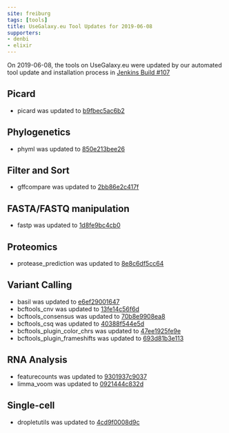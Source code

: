 ```yaml
---
site: freiburg
tags: [tools]
title: UseGalaxy.eu Tool Updates for 2019-06-08
supporters:
- denbi
- elixir
---
```


On 2019-06-08, the tools on UseGalaxy.eu were updated by our automated tool update and installation process in [Jenkins Build #107](https://build.galaxyproject.eu/job/usegalaxy-eu/job/install-tools/#107/)


## Picard

- picard was updated to [b9fbec5ac6b2](https://toolshed.g2.bx.psu.edu/view/devteam/picard/b9fbec5ac6b2)

## Phylogenetics

- phyml was updated to [850e213bee26](https://toolshed.g2.bx.psu.edu/view/iuc/phyml/850e213bee26)

## Filter and Sort

- gffcompare was updated to [2bb86e2c417f](https://toolshed.g2.bx.psu.edu/view/iuc/gffcompare/2bb86e2c417f)

## FASTA/FASTQ manipulation

- fastp was updated to [1d8fe9bc4cb0](https://toolshed.g2.bx.psu.edu/view/iuc/fastp/1d8fe9bc4cb0)

## Proteomics

- protease_prediction was updated to [8e8c6df5cc64](https://toolshed.g2.bx.psu.edu/view/bgruening/protease_prediction/8e8c6df5cc64)

## Variant Calling

- basil was updated to [e6ef29001647](https://toolshed.g2.bx.psu.edu/view/iuc/basil/e6ef29001647)
- bcftools_cnv was updated to [13fe14c56f6d](https://toolshed.g2.bx.psu.edu/view/iuc/bcftools_cnv/13fe14c56f6d)
- bcftools_consensus was updated to [70b8e9908ea8](https://toolshed.g2.bx.psu.edu/view/iuc/bcftools_consensus/70b8e9908ea8)
- bcftools_csq was updated to [40388f544e5d](https://toolshed.g2.bx.psu.edu/view/iuc/bcftools_csq/40388f544e5d)
- bcftools_plugin_color_chrs was updated to [47ee1925fe9e](https://toolshed.g2.bx.psu.edu/view/iuc/bcftools_plugin_color_chrs/47ee1925fe9e)
- bcftools_plugin_frameshifts was updated to [693d81b3e113](https://toolshed.g2.bx.psu.edu/view/iuc/bcftools_plugin_frameshifts/693d81b3e113)

## RNA Analysis

- featurecounts was updated to [9301937c9037](https://toolshed.g2.bx.psu.edu/view/iuc/featurecounts/9301937c9037)
- limma_voom was updated to [0921444c832d](https://toolshed.g2.bx.psu.edu/view/iuc/limma_voom/0921444c832d)

## Single-cell

- dropletutils was updated to [4cd9f0008d9c](https://toolshed.g2.bx.psu.edu/view/iuc/dropletutils/4cd9f0008d9c)

